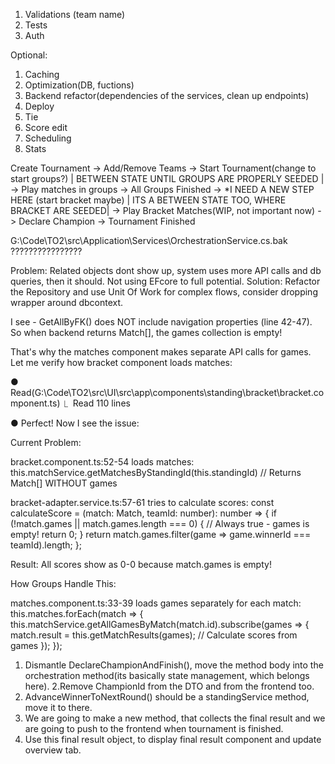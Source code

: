 ﻿1. Validations (team name)
2. Tests
3. Auth


Optional:
1. Caching
2. Optimization(DB, fuctions)
3. Backend refactor(dependencies of the services, clean up endpoints)
4. Deploy
5. Tie
6. Score edit 
7. Scheduling
8. Stats



Create Tournament -> Add/Remove Teams -> Start Tournament(change to start groups?) | BETWEEN STATE UNTIL GROUPS ARE PROPERLY SEEDED | -> Play matches in groups -> All Groups Finished -> *I NEED A NEW STEP HERE (start bracket maybe) | ITS A BETWEEN STATE TOO, WHERE BRACKET ARE SEEDED| -> Play Bracket Matches(WIP, not important now) -> Declare Champion -> Tournament Finished


G:\Code\TO2\src\Application\Services\OrchestrationService.cs.bak ????????????????

Problem: Related objects dont show up, system uses more API calls and db queries, then it should. Not using EFcore to full potential.
Solution: Refactor the Repository and use Unit Of Work for complex flows, consider dropping wrapper around dbcontext.

I see - GetAllByFK() does NOT include navigation properties (line 42-47). So when backend returns Match[], the games collection is empty!

  That's why the matches component makes separate API calls for games. Let me verify how bracket component loads matches:

● Read(G:\Code\TO2\src\UI\src\app\components\standing\bracket\bracket.component.ts)
  ⎿  Read 110 lines

● Perfect! Now I see the issue:

  Current Problem:

  bracket.component.ts:52-54 loads matches:
  this.matchService.getMatchesByStandingId(this.standingId) // Returns Match[] WITHOUT games

  bracket-adapter.service.ts:57-61 tries to calculate scores:
  const calculateScore = (match: Match, teamId: number): number => {
    if (!match.games || match.games.length === 0) {  // Always true - games is empty!
      return 0;
    }
    return match.games.filter(game => game.winnerId === teamId).length;
  };

  Result: All scores show as 0-0 because match.games is empty!

  How Groups Handle This:

  matches.component.ts:33-39 loads games separately for each match:
  this.matches.forEach(match => {
    this.matchService.getAllGamesByMatch(match.id).subscribe(games => {
      match.result = this.getMatchResults(games); // Calculate scores from games
    });
  });


1. Dismantle DeclareChampionAndFinish(), move the method body into the orchestration method(its basically state management, which belongs here).
2.Remove ChampionId from the DTO and from the frontend too.
3. AdvanceWinnerToNextRound() should be a standingService
method, move it to there.
4. We are going to make a new method, that collects the final result and we are going to push to the frontend when tournament is finished.
5. Use this final result object, to display final result component and update overview tab. 